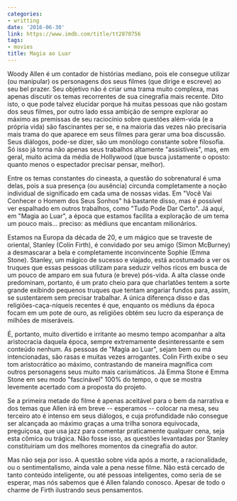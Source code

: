 ```yaml
---
categories:
- writting
date: '2016-06-30'
link: https://www.imdb.com/title/tt2870756
tags:
- movies
title: Magia ao Luar
---
```


Woody Allen é um contador de histórias mediano, pois ele consegue utilizar (ou manipular) os personagens dos seus filmes (que dirige e escreve) ao seu bel prazer. Seu objetivo não é criar uma trama muito complexa, mas apenas discutir os temas recorrentes de sua cinegrafia mais recente. Dito isto, o que pode talvez elucidar porque há muitas pessoas que não gostam dos seus filmes, por outro lado essa ambição de sempre explorar ao máximo as premissas de seu raciocínio sobre questões além-vida (e a própria vida) são fascinantes per se, e na maioria das vezes não precisaria mais trama do que aparece em seus filmes para gerar uma boa discussão. Seus diálogos, pode-se dizer, são um monólogo constante sobre filosofia. Só isso já torna não apenas seus trabalhos altamente "assistíveis", mas, em geral, muito acima da média de Hollywood (que busca justamente o oposto: quanto menos o espectador precisar pensar, melhor).

Entre os temas constantes do cineasta, a questão do sobrenatural é uma delas, pois a sua presença (ou ausência) circunda completamente a noção individual de significado em cada uma de nossas vidas. Em "Você Vai Conhecer o Homem dos Seus Sonhos" há bastante disso, mas é possível ver espalhado em outros trabalhos, como "Tudo Pode Dar Certo". Já aqui, em "Magia ao Luar", a época que estamos facilita a exploração de um tema um pouco mais... preciso: as médiuns que encantam milionários.

Estamos na Europa da década de 20, e um mágico que se traveste de oriental, Stanley (Colin Firth), é convidado por seu amigo (Simon McBurney) a desmascarar a bela e completamente inconvincente Sophie (Emma Stone). Stanley, um mágico de sucesso e viajado, está acostumado a ver os truques que essas pessoas utilizam para seduzir velhos ricos em busca de um pouco de amparo em sua futura (e breve) pós-vida. A alta classe onde predominam, portanto, é um prato cheio para que charlatões tentem a sorte grande exibindo pequenos truques que tentam angariar fundos para, assim, se sustentarem sem precisar trabalhar. A única diferença disso e das religiões-caça-níqueis recentes é que, enquanto os médiuns da época focam em um pote de ouro, as religiões obtém seu lucro da esperança de milhões de miseráveis.

É, portanto, muito divertido e irritante ao mesmo tempo acompanhar a alta aristocracia daquela época, sempre extremamente desinteressante e sem conteúdo nenhum. As pessoas de "Magia ao Luar", sejam bem ou má intencionadas, são rasas e muitas vezes arrogantes. Colin Firth exibe o seu tom aristocrático ao máximo, contrastando de maneira magnífica com outros personagens seus muito mais carismáticos. Já Emma Stone é Emma Stone em seu modo "fascinável" 100% do tempo, o que se mostra levemente acertado com a proposta do projeto.

Se a primeira metade do filme é apenas aceitável para o bem da narrativa e dos temas que Allen irá em breve -- esperamos -- colocar na mesa, seu terceiro ato é intenso em seus diálogos, e cuja profundidade não consegue ser alcançada ao máximo graças a uma trilha sonora equivocada, preguiçosa, que usa jazz para comentar praticamente qualquer cena, seja esta cômica ou trágica. Não fosse isso, as questões levantadas por Stanley constituiriam um dos melhores momentos da cinegrafia do autor.

Mas não seja por isso. A questão sobre vida após a morte, a racionalidade, ou o sentimentalismo, ainda vale a pena nesse filme. Não está cercado de tanto conteúdo inteligente, ou até pessoas inteligentes, como seria de se esperar, mas nós sabemos que é Allen falando conosco. Apesar de todo o charme de Firth ilustrando seus pensamentos.

